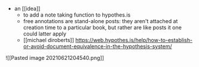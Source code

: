 - an [[idea]]
	- to add a note taking function to hypothes.is
	- free annotations are stand-alone posts: they aren't attached at creation time to a particular book, but rather are like posts it one could latter apply
	- [[michael diroberts]] https://web.hypothes.is/help/how-to-establish-or-avoid-document-equivalence-in-the-hypothesis-system/

![[Pasted image 20210621204540.png]]